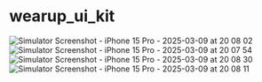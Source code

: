 # wearup_ui_kit



![Simulator Screenshot - iPhone 15 Pro - 2025-03-09 at 20 08 02](https://github.com/user-attachments/assets/3cca8ca4-964b-4059-90ac-606f9c504c62)
![Simulator Screenshot - iPhone 15 Pro - 2025-03-09 at 20 07 54](https://github.com/user-attachments/assets/9bf777a9-d1f0-4ff6-b68e-f3693eeaa1b0)
![Simulator Screenshot - iPhone 15 Pro - 2025-03-09 at 20 08 30](https://github.com/user-attachments/assets/a31cb7ef-6ae3-4b62-a34e-7ae6c4f11ab2)
![Simulator Screenshot - iPhone 15 Pro - 2025-03-09 at 20 08 11](https://github.com/user-attachments/assets/23e956cc-c195-43a0-aac2-d6344e71392b)
